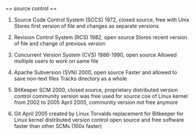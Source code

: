 == source control ==
1. Source Code Control System (SCCS)
1972, closed source, free with Unix
Stores first version of file and changes as separate versions

2. Revision Control System (RCS)
1982, open source
Stores recent version of file and change of previous version

3. Concurrent Version System (CVS)
1986-1990, open source
Allowed multiple users to work on same file

4. Apache Subversion (SVN)
2000, open source
Faster and allowed to save non-text files
Tracks directory as a whole

5. BitKeeper SCM
2000, closed source, proprietary
distributed version control
community version was free
used for source coe of Linux kernel from 2002 to 2005
April 2005, community version not free anymore

6. Git
April 2005
created by Linux Torvalds
replacement for Bitkeeper for Linux kernel
distributed version control
open source and free software
faster than other SCMs (100x faster)
